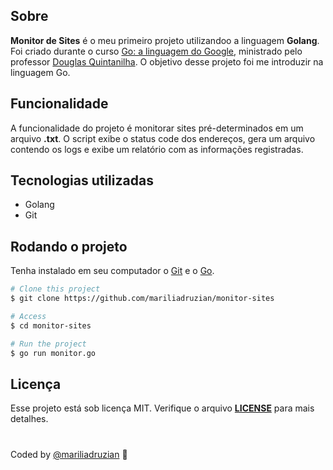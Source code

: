 ## Sobre
**Monitor de Sites** é o meu primeiro projeto utilizandoo a linguagem **Golang**. Foi criado durante o curso [Go: a linguagem do Google](https://cursos.alura.com.br/course/golang), ministrado pelo professor [Douglas Quintanilha](https://www.linkedin.com/in/douglas-quintanilha). O objetivo desse projeto foi me introduzir na linguagem Go.

## Funcionalidade
A funcionalidade do projeto é monitorar sites pré-determinados em um arquivo **.txt**. O script exibe o status code dos endereços, gera um arquivo contendo os logs e exibe um relatório com as informações registradas.

## Tecnologias utilizadas
- Golang
- Git

##  Rodando o projeto
Tenha instalado em seu computador o [Git](https://git-scm.com) e o [Go](https://go.dev).

```bash
# Clone this project
$ git clone https://github.com/mariliadruzian/monitor-sites

# Access
$ cd monitor-sites

# Run the project
$ go run monitor.go
```

## Licença
Esse projeto está sob licença MIT. Verifique o arquivo **[LICENSE](LICENSE.md)** para mais detalhes.

#

Coded by [@mariliadruzian](https://beacons.ai/mariliadruzian) 🌱